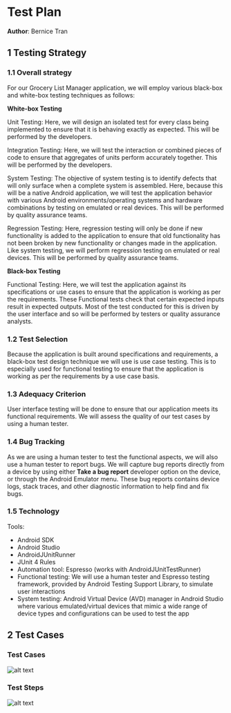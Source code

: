 # Test Plan

**Author**: Bernice Tran

## 1 Testing Strategy

### 1.1 Overall strategy

For our Grocery List Manager application, we will employ various black-box and white-box testing techniques as follows:

**White-box Testing**

Unit Testing: Here, we will design an isolated test for every class being implemented to ensure that it is behaving exactly as expected. This will be performed by the developers.

Integration Testing: Here, we will test the interaction or combined pieces of code to ensure that aggregates of units perform accurately together. This will be performed by the developers.

System Testing: The objective of system testing is to identify defects that will only surface when a complete system is assembled. Here, because this will be a native Android application, we will test the application behavior with various Android environments/operating systems and hardware combinations by testing on emulated or real devices. This will be performed by quality assurance teams.

Regression Testing: Here, regression testing will only be done if new functionality is added to the application to ensure that old functionality has not been broken by new functionality or changes made in the application. Like system testing, we will perform regression testing on emulated or real devices. This will be performed by quality assurance teams.

**Black-box Testing**

Functional Testing: Here, we will test the application against its specifications or use cases to ensure that the application is working as per the requirements. These Functional tests check that certain expected inputs result in expected outputs. Most of the test conducted for this is driven by the user interface and so will be performed by testers or quality assurance analysts.


### 1.2 Test Selection

Because the application is built around specifications and requirements, a black-box test design technique we will use is use case testing. This is to especially used for functional testing to ensure that the application is working as per the requirements by a use case basis.

### 1.3 Adequacy Criterion

User interface testing will be done to ensure that our application meets its functional requirements. We will assess the quality of our test cases by using a human tester.

### 1.4 Bug Tracking

As we are using a human tester to test the functional aspects, we will also use a human tester to report bugs. We will capture bug reports directly from a device by using either **Take a bug report** developer option on the device, or through the Android Emulator menu. These bug reports contains device logs, stack traces, and other diagnostic information to help find and fix bugs.

### 1.5 Technology

Tools:  
- Android SDK  
- Android Studio  
- AndroidJUnitRunner  
- JUnit 4 Rules  
- Automation tool: Espresso (works with AndroidJUnitTestRunner)  
- Functional testing: We will use a human tester and Espresso testing framework, provided by Android Testing Support Library, to simulate user interactions  
- System testing: Android Virtual Device (AVD) manager in Android Studio where various emulated/virtual devices that mimic a wide range of device types and configurations can be used to test the app  

## 2 Test Cases

### Test Cases
[testCases]: https://github.com/qc-se-fall2017/370Fall17Team6/blob/master/GroupProject/Docs/TestCases.png
![alt text][testCases]

### Test Steps
[testSteps]: https://github.com/qc-se-fall2017/370Fall17Team6/blob/master/GroupProject/Docs/TestSteps.png
![alt text][testSteps]
